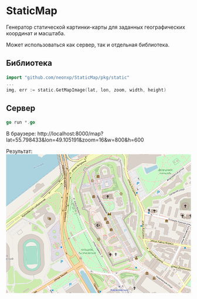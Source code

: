 # StaticMap

Генератор статической картинки-карты для заданных географических координат и масштаба.

Может использоваться как сервер, так и отдельная библиотека.

## Библиотека

```go
import "github.com/neonxp/StaticMap/pkg/static"
...
img, err := static.GetMapImage(lat, lon, zoom, width, height)
```
## Сервер

```go
go run *.go
```

В браузере: http://localhost:8000/map?lat=55.798433&lon=49.105191&zoom=16&w=800&h=600

Результат:
![map.png](map.png)
